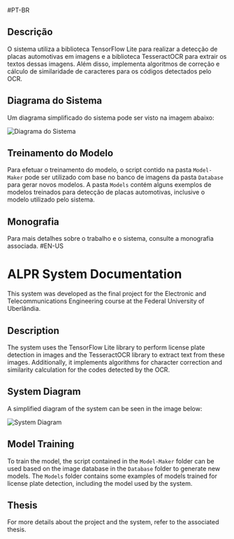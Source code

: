#PT-BR
## Descrição

O sistema utiliza a biblioteca TensorFlow Lite para realizar a detecção de placas automotivas em imagens e a biblioteca TesseractOCR para extrair os textos dessas imagens. Além disso, implementa algoritmos de correção e cálculo de similaridade de caracteres para os códigos detectados pelo OCR.

## Diagrama do Sistema

Um diagrama simplificado do sistema pode ser visto na imagem abaixo:

![Diagrama do Sistema](https://github.com/hiagohsantos/ALPR/assets/98746083/f8004874-d71d-4619-ac37-4ba9a8c88082)

## Treinamento do Modelo

Para efetuar o treinamento do modelo, o script contido na pasta `Model-Maker` pode ser utilizado com base no banco de imagens da pasta `Database` para gerar novos modelos. A pasta `Models` contém alguns exemplos de modelos treinados para detecção de placas automotivas, inclusive o modelo utilizado pelo sistema.

## Monografia

Para mais detalhes sobre o trabalho e o sistema, consulte a monografia associada.
#EN-US
# ALPR System Documentation

This system was developed as the final project for the Electronic and Telecommunications Engineering course at the Federal University of Uberlândia.

## Description

The system uses the TensorFlow Lite library to perform license plate detection in images and the TesseractOCR library to extract text from these images. Additionally, it implements algorithms for character correction and similarity calculation for the codes detected by the OCR.

## System Diagram

A simplified diagram of the system can be seen in the image below:

![System Diagram](https://github.com/hiagohsantos/ALPR/assets/98746083/f8004874-d71d-4619-ac37-4ba9a8c88082)

## Model Training

To train the model, the script contained in the `Model-Maker` folder can be used based on the image database in the `Database` folder to generate new models. The `Models` folder contains some examples of models trained for license plate detection, including the model used by the system.

## Thesis

For more details about the project and the system, refer to the associated thesis.
